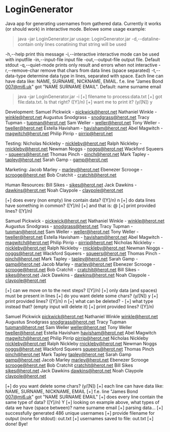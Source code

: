 LoginGenerator
==============

Java app for generating usernames from gathered data. Currently it works (or should work) in interactive mode.
Belowe some usage example:

>java -jar LoginGenerator.jar
usage: LoginGenerator.jar
 -d,--dataline-contain <string>   only lines conatining that string will be used

 -h,--help                        print this message
 -i,--interactive                 interactive mode can be used with inputfile
 -in,--input-file <file>          input file
 -out,--output-file <file>        output file. Default stdout
 -q,--quiet-mode                  prints only result and errors when not interactive
 -r,--remove-char <string>        remove that chars from data lines (space separated)
 -t,--data-type <string>          determine data type in lines, separated with space. Each line can
                                  have data like: NAME, SURNAME, NICKNAME, EMAIL.
                                  f.e. line "James Bond 007@mi6.uk" got "NAME SURNAME EMAIL".
                                  Default: name surname email

>java -jar LoginGenerator.jar -i
[+] filename to process:data.txt
[+] got file:data.txt. Is that right? ([Y]/n)
[+] want me to print it? (y/[N]) y

Development:
Samuel Pickwick - pickwick@herot.net
Nathaniel Winkle - winkle@herot.net
Augustus Snodgrass - snodgrass@herot.net
Tracy Tupman - tupman@herot.net
Sam Weller - weller@herot.net
Tony Weller - tweller@herot.net
Estella Havisham - havisham@herot.net
Abel Magwitch - magwitch@herot.net
Philip Pirrip - pirrip@herot.net


Testing:
Nicholas Nickleby - nickleby@herot.net
Ralph Nickleby - rnickleby@herot.net
Newman Noggs - noggs@herot.net
Wackford Squeers - squeers@herot.net
Thomas Pinch - pinch@herot.net
Mark Tapley - tapley@herot.net
Sarah Gamp - gamp@herot.net


Marketing:
Jacob Marley - marley@herot.net
Ebenezer Scrooge - scrooge@herot.net
Bob Cratchit - cratchit@herot.net


Human Resources:
Bill Sikes - sikes@herot.net
Jack Dawkins - dawkins@herot.net
Noah Claypole - claypole@herot.net

[+] does every (non empty) line contain data? ([Y]/n) n
[+] do data lines have something in common? ([Y]/n)
[+] and that is: @
[+] print provided lines? ([Y]/n)

Samuel Pickwick - pickwick@herot.net
Nathaniel Winkle - winkle@herot.net
Augustus Snodgrass - snodgrass@herot.net
Tracy Tupman - tupman@herot.net
Sam Weller - weller@herot.net
Tony Weller - tweller@herot.net
Estella Havisham - havisham@herot.net
Abel Magwitch - magwitch@herot.net
Philip Pirrip - pirrip@herot.net
Nicholas Nickleby - nickleby@herot.net
Ralph Nickleby - rnickleby@herot.net
Newman Noggs - noggs@herot.net
Wackford Squeers - squeers@herot.net
Thomas Pinch - pinch@herot.net
Mark Tapley - tapley@herot.net
Sarah Gamp - gamp@herot.net
Jacob Marley - marley@herot.net
Ebenezer Scrooge - scrooge@herot.net
Bob Cratchit - cratchit@herot.net
Bill Sikes - sikes@herot.net
Jack Dawkins - dawkins@herot.net
Noah Claypole - claypole@herot.net

[+] can we move on to the next steps? ([Y]/n)
[+] only data (and spaces) must be present in lines
[+] do you want delete some chars? (y/[N]) y
[+] print provided lines? ([Y]/n) n
[+] what can be deleted? -
[+] what type instead that? (empty input will delete it)
[+] print provided lines? ([Y]/n)

Samuel Pickwick  pickwick@herot.net
Nathaniel Winkle  winkle@herot.net
Augustus Snodgrass  snodgrass@herot.net
Tracy Tupman  tupman@herot.net
Sam Weller  weller@herot.net
Tony Weller  tweller@herot.net
Estella Havisham  havisham@herot.net
Abel Magwitch  magwitch@herot.net
Philip Pirrip  pirrip@herot.net
Nicholas Nickleby  nickleby@herot.net
Ralph Nickleby  rnickleby@herot.net
Newman Noggs  noggs@herot.net
Wackford Squeers  squeers@herot.net
Thomas Pinch  pinch@herot.net
Mark Tapley  tapley@herot.net
Sarah Gamp  gamp@herot.net
Jacob Marley  marley@herot.net
Ebenezer Scrooge  scrooge@herot.net
Bob Cratchit  cratchit@herot.net
Bill Sikes  sikes@herot.net
Jack Dawkins  dawkins@herot.net
Noah Claypole  claypole@herot.net

[+] do you want delete some chars? (y/[N])
[+] each line can have data like: NAME, SURNAME, NICKNAME, EMAIL
[+] f.e. line "James Bond 007@mi6.uk" got "NAME SURNAME EMAIL"
[+] does every line contain the same type of data? ([Y]/n) Y
[+] looking on example above, what types of data we have (space between)? name surname email
[+] parsing data...
[+] successfully generated 486 unique usernames
[+] provide filename for output (none for stdout): out.txt
[+] usernames saved to file: out.txt
[+] done! Bye!

